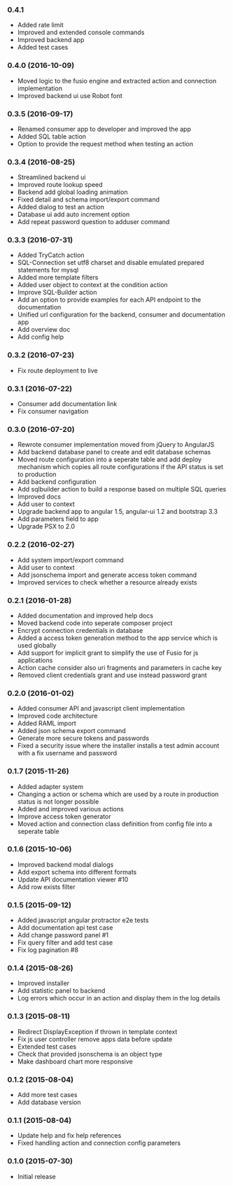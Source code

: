 
### 0.4.1

* Added rate limit
* Improved and extended console commands
* Improved backend app
* Added test cases

### 0.4.0 (2016-10-09)

* Moved logic to the fusio engine and extracted action and connection 
  implementation
* Improved backend ui use Robot font

### 0.3.5 (2016-09-17)

* Renamed consumer app to developer and improved the app
* Added SQL table action
* Option to provide the request method when testing an action

### 0.3.4 (2016-08-25)

* Streamlined backend ui
* Improved route lookup speed 
* Backend add global loading animation 
* Fixed detail and schema import/export command
* Added dialog to test an action
* Database ui add auto increment option
* Add repeat password question to adduser command

### 0.3.3 (2016-07-31)

* Added TryCatch action
* SQL-Connection set utf8 charset and disable emulated prepared statements for 
  mysql
* Added more template filters
* Added user object to context at the condition action
* Improve SQL-Builder action
* Add an option to provide examples for each API endpoint to the documentation
* Unified url configuration for the backend, consumer and documentation app
* Add overview doc
* Add config help

### 0.3.2 (2016-07-23)

* Fix route deployment to live

### 0.3.1 (2016-07-22)

* Consumer add documentation link
* Fix consumer navigation

### 0.3.0 (2016-07-20)

* Rewrote consumer implementation moved from jQuery to AngularJS
* Add backend database panel to create and edit database schemas
* Moved route configuration into a seperate table and add deploy mechanism which
  copies all route configurations if the API status is set to production 
* Add backend configuration
* Add sqlbuilder action to build a response based on multiple SQL queries
* Improved docs
* Add user to context
* Upgrade backend app to angular 1.5, angular-ui 1.2 and bootstrap 3.3
* Add parameters field to app
* Upgrade PSX to 2.0

### 0.2.2 (2016-02-27)

* Add system import/export command
* Add user to context
* Add jsonschema import and generate access token command
* Improved services to check whether a resource already exists

### 0.2.1 (2016-01-28)

* Added documentation and improved help docs
* Moved backend code into seperate composer project
* Encrypt connection credentials in database
* Added a access token generation method to the app service which is used 
  globally
* Add support for implicit grant to simplify the use of Fusio for js 
  applications
* Action cache consider also uri fragments and parameters in cache key
* Removed client credentials grant and use instead password grant

### 0.2.0 (2016-01-02)

* Added consumer API and javascript client implementation
* Improved code architecture
* Added RAML import
* Added json schema export command
* Generate more secure tokens and passwords
* Fixed a security issue where the installer installs a test admin account with
  a fix username and password

### 0.1.7 (2015-11-26)

* Added adapter system
* Changing a action or schema which are used by a route in production status is
  not longer possible
* Added and improved various actions
* Improve access token generator
* Moved action and connection class definition from config file into a seperate 
  table

### 0.1.6 (2015-10-06)

* Improved backend modal dialogs
* Add export schema into different formats
* Update API documentation viewer #10
* Add row exists filter

### 0.1.5 (2015-09-12)

* Added javascript angular protractor e2e tests 
* Add documentation api test case
* Add change password panel #1
* Fix query filter and add test case
* Fix log pagination #8

### 0.1.4 (2015-08-26)

* Improved installer
* Add statistic panel to backend
* Log errors which occur in an action and display them in the log details

### 0.1.3 (2015-08-11)

* Redirect DisplayException if thrown in template context
* Fix js user controller remove apps data before update
* Extended test cases
* Check that provided jsonschema is an object type
* Make dashboard chart more responsive

### 0.1.2 (2015-08-04)

* Add more test cases
* Add database version

### 0.1.1 (2015-08-04)

* Update help and fix help references
* Fixed handling action and connection config parameters

### 0.1.0 (2015-07-30)

* Initial release
